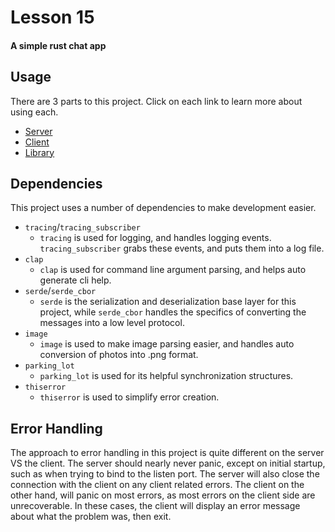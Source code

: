 # Lesson 15
#### A simple rust chat app


## Usage
There are 3 parts to this project.  Click on each link to learn more about using each.
- [Server](./server/README.md)
- [Client](./client/README.md)
- [Library](./rust_chat/README.md)

## Dependencies
This project uses a number of dependencies to make development easier.
- `tracing`/`tracing_subscriber`
  - `tracing` is used for logging, and handles logging events.  `tracing_subscriber` grabs these events, and puts them into a log file.
- `clap`
  - `clap` is used for command line argument parsing, and helps auto generate cli help.
- `serde`/`serde_cbor`
  - `serde` is the serialization and deserialization base layer for this project, while `serde_cbor` handles the specifics of converting the messages into a low level protocol.
- `image`
  - `image` is used to make image parsing easier, and handles auto conversion of photos into .png format.
- `parking_lot`
  - `parking_lot` is used for its helpful synchronization structures.
- `thiserror`
  - `thiserror` is used to simplify error creation.

## Error Handling
The approach to error handling in this project is quite different on the server VS the client.
The server should nearly never panic, except on initial startup, such as when trying to bind to the listen port.
The server will also close the connection with the client on any client related errors.
The client on the other hand, will panic on most errors, as most errors on the client side are unrecoverable.
In these cases, the client will display an error message about what the problem was, then exit.